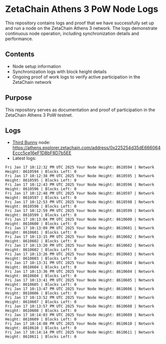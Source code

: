# ZetaChain Athens 3 PoW Node Logs
This repository contains logs and proof that we have successfully set up and run a node on the ZetaChain Athens 3 network. The logs demonstrate continuous node operation, including synchronization details and performance.

## Contents
- Node setup information
- Synchronization logs with block height details
- Ongoing proof of work logs to verify active participation in the ZetaChain network

## Purpose
This repository serves as documentation and proof of participation in the ZetaChain Athens 3 PoW testnet.

## Logs

- [Third Bunny](https://thirdbunny.xyz/) node: https://athens.explorer.zetachain.com/address/0x225254d35dE666064Eccc5ce16eF1D8bF8D7b5EE
- Latest logs:
```
Fri Jan 17 10:12:32 PM UTC 2025 Your Node Height: 8610594 | Network Height: 8610594 | Blocks Left: 0
Fri Jan 17 10:12:38 PM UTC 2025 Your Node Height: 8610595 | Network Height: 8610595 | Blocks Left: 0
Fri Jan 17 10:12:43 PM UTC 2025 Your Node Height: 8610596 | Network Height: 8610596 | Blocks Left: 0
Fri Jan 17 10:12:48 PM UTC 2025 Your Node Height: 8610597 | Network Height: 8610597 | Blocks Left: 0
Fri Jan 17 10:12:53 PM UTC 2025 Your Node Height: 8610598 | Network Height: 8610598 | Blocks Left: 0
Fri Jan 17 10:12:59 PM UTC 2025 Your Node Height: 8610599 | Network Height: 8610599 | Blocks Left: 0
Fri Jan 17 10:13:04 PM UTC 2025 Your Node Height: 8610600 | Network Height: 8610600 | Blocks Left: 0
Fri Jan 17 10:13:09 PM UTC 2025 Your Node Height: 8610601 | Network Height: 8610601 | Blocks Left: 0
Fri Jan 17 10:13:15 PM UTC 2025 Your Node Height: 8610602 | Network Height: 8610602 | Blocks Left: 0
Fri Jan 17 10:13:20 PM UTC 2025 Your Node Height: 8610602 | Network Height: 8610602 | Blocks Left: 0
Fri Jan 17 10:13:26 PM UTC 2025 Your Node Height: 8610603 | Network Height: 8610603 | Blocks Left: 0
Fri Jan 17 10:13:31 PM UTC 2025 Your Node Height: 8610604 | Network Height: 8610604 | Blocks Left: 0
Fri Jan 17 10:13:36 PM UTC 2025 Your Node Height: 8610604 | Network Height: 8610604 | Blocks Left: 0
Fri Jan 17 10:13:41 PM UTC 2025 Your Node Height: 8610605 | Network Height: 8610605 | Blocks Left: 0
Fri Jan 17 10:13:47 PM UTC 2025 Your Node Height: 8610606 | Network Height: 8610606 | Blocks Left: 0
Fri Jan 17 10:13:52 PM UTC 2025 Your Node Height: 8610607 | Network Height: 8610607 | Blocks Left: 0
Fri Jan 17 10:13:57 PM UTC 2025 Your Node Height: 8610608 | Network Height: 8610608 | Blocks Left: 0
Fri Jan 17 10:14:03 PM UTC 2025 Your Node Height: 8610609 | Network Height: 8610609 | Blocks Left: 0
Fri Jan 17 10:14:08 PM UTC 2025 Your Node Height: 8610610 | Network Height: 8610610 | Blocks Left: 0
Fri Jan 17 10:14:14 PM UTC 2025 Your Node Height: 8610611 | Network Height: 8610611 | Blocks Left: 0
```
